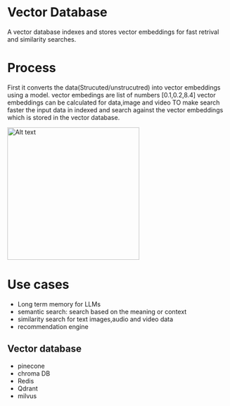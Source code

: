 # Vector Database
A vector database indexes and stores vector embeddings for fast retrival and similarity searches.



# Process
First it converts the data(Strucuted/unstrucutred) into vector embeddings using a model.
vector embedings are list of numbers [0.1,0.2,8.4]
vector embeddings can be calculated for data,image and video
TO make search faster the input data in indexed and search against the vector embeddings which is stored in the vector database.

<img src="assets/VectorDatabase.png" alt="Alt text" width="300"/>


# Use cases
- Long term memory for LLMs
- semantic search: search based on the meaning or context
- similarity search for text images,audio and video data
- recommendation engine

## Vector database
- pinecone
- chroma DB
- Redis
- Qdrant
- milvus
